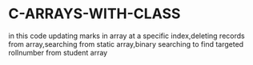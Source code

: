 # C-ARRAYS-WITH-CLASS
in this code updating marks in array at a specific index,deleting records from array,searching from static array,binary searching to find targeted rollnumber from student array
